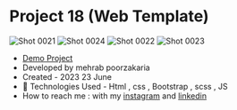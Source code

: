 # Project 18 (Web Template)

![Shot 0021](https://github.com/mmehrab-pz/project-18/assets/99506317/6e140b14-505b-4f35-97f3-62dbe1333a1a)
![Shot 0024](https://github.com/mmehrab-pz/project-18/assets/99506317/6971e3f0-28dd-46d5-ad7d-a30d11035be1)
![Shot 0022](https://github.com/mmehrab-pz/project-18/assets/99506317/3b1675bf-5876-45a3-b14f-4aa16c149faf)
![Shot 0023](https://github.com/mmehrab-pz/project-18/assets/99506317/41964fea-ab4c-4f5f-96ad-e5cded8491f4)


- [Demo Project](https://mmehrab-pz.github.io/project-18/)
- Developed by mehrab poorzakaria
- Created - 2023 23 June
- 🤖 Technologies Used - Html , css , Bootstrap , scss , JS
- How to reach me : with my
[instagram](https://www.instagram.com/mehrab.poorzakaria_web/) and
[linkedin](https://www.linkedin.com/in/mehrab-poorzakaria-1b2492237/)
